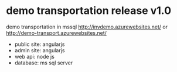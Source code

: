 # demo transportation release v1.0
demo transportation in mssql
http://invdemo.azurewebsites.net/
or http://demo-transport.azurewebsites.net/

- public site: angularjs
- admin site: angularjs
- web api: node js
- database: ms sql server
